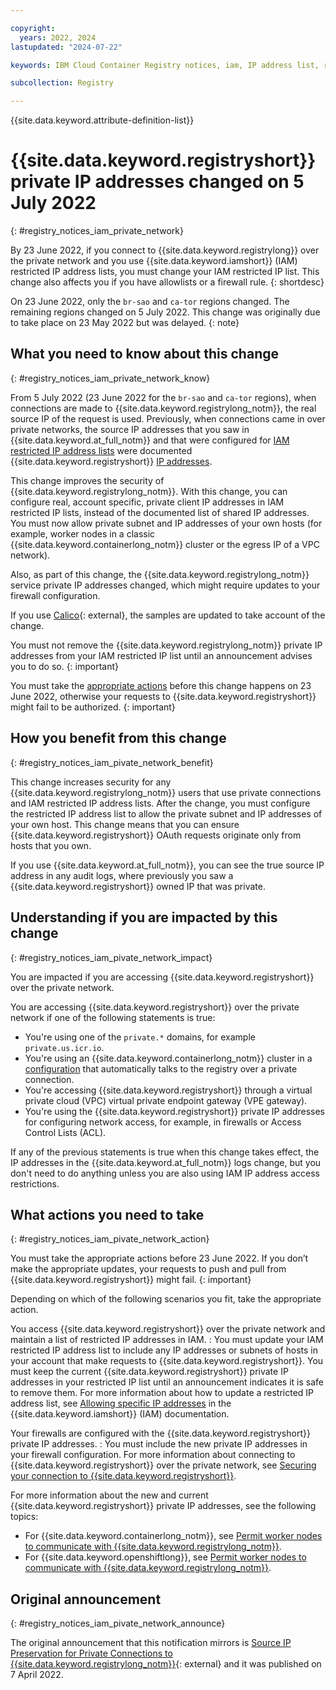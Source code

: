 ```yaml
---

copyright:
  years: 2022, 2024
lastupdated: "2024-07-22"

keywords: IBM Cloud Container Registry notices, iam, IP address list, restricted IP address, change, private network, actions

subcollection: Registry

---
```


{{site.data.keyword.attribute-definition-list}}

# {{site.data.keyword.registryshort}} private IP addresses changed on 5 July 2022
{: #registry_notices_iam_private_network}

By 23 June 2022, if you connect to {{site.data.keyword.registrylong}} over the private network and you use {{site.data.keyword.iamshort}} (IAM) restricted IP address lists, you must change your IAM restricted IP list. This change also affects you if you have allowlists or a firewall rule.
{: shortdesc}

On 23 June 2022, only the `br-sao` and `ca-tor` regions changed. The remaining regions changed on 5 July 2022. This change was originally due to take place on 23 May 2022 but was delayed.
{: note}

## What you need to know about this change
{: #registry_notices_iam_private_network_know}

From 5 July 2022 (23 June 2022 for the `br-sao` and `ca-tor` regions), when connections are made to {{site.data.keyword.registrylong_notm}}, the real source IP of the request is used. Previously, when connections came in over private networks, the source IP addresses that you saw in {{site.data.keyword.at_full_notm}} and that were configured for [IAM restricted IP address lists](/docs/account?topic=account-ips) were documented {{site.data.keyword.registryshort}} [IP addresses](/docs/containers?topic=containers-firewall#firewall_private_container_registry).

This change improves the security of {{site.data.keyword.registrylong_notm}}. With this change, you can configure real, account specific, private client IP addresses in IAM restricted IP lists, instead of the documented list of shared IP addresses. You must now allow private subnet and IP addresses of your own hosts (for example, worker nodes in a classic {{site.data.keyword.containerlong_notm}} cluster or the egress IP of a VPC network).

Also, as part of this change, the {{site.data.keyword.registrylong_notm}} service private IP addresses changed, which might require updates to your firewall configuration.

If you use [Calico](https://www.tigera.io/project-calico/){: external}, the samples are updated to take account of the change.

You must not remove the {{site.data.keyword.registrylong_notm}} private IP addresses from your IAM restricted IP list until an announcement advises you to do so.
{: important}

You must take the [appropriate actions](#registry_notices_iam_pivate_network_action) before this change happens on 23 June 2022, otherwise your requests to {{site.data.keyword.registryshort}} might fail to be authorized.
{: important}

## How you benefit from this change
{: #registry_notices_iam_pivate_network_benefit}

This change increases security for any {{site.data.keyword.registrylong_notm}} users that use private connections and IAM restricted IP address lists. After the change, you must configure the restricted IP address list to allow the private subnet and IP addresses of your own host. This change means that you can ensure {{site.data.keyword.registryshort}} OAuth requests originate only from hosts that you own.

If you use {{site.data.keyword.at_full_notm}}, you can see the true source IP address in any audit logs, where previously you saw a {{site.data.keyword.registryshort}} owned IP that was private.

## Understanding if you are impacted by this change
{: #registry_notices_iam_pivate_network_impact}

You are impacted if you are accessing {{site.data.keyword.registryshort}} over the private network.

You are accessing {{site.data.keyword.registryshort}} over the private network if one of the following statements is true:

- You're using one of the `private.*` domains, for example `private.us.icr.io`.
- You're using an {{site.data.keyword.containerlong_notm}} cluster in a [configuration](/docs/containers?topic=containers-registry#cluster_registry_auth_private) that automatically talks to the registry over a private connection.
- You're accessing {{site.data.keyword.registryshort}} through a virtual private cloud (VPC) virtual private endpoint gateway (VPE gateway).
- You're using the {{site.data.keyword.registryshort}} private IP addresses for configuring network access, for example, in firewalls or Access Control Lists (ACL).

If any of the previous statements is true when this change takes effect, the IP addresses in the {{site.data.keyword.at_full_notm}} logs change, but you don't need to do anything unless you are also using IAM IP address access restrictions.

## What actions you need to take
{: #registry_notices_iam_pivate_network_action}

You must take the appropriate actions before 23 June 2022. If you don’t make the appropriate updates, your requests to push and pull from {{site.data.keyword.registryshort}} might fail.
{: important}

Depending on which of the following scenarios you fit, take the appropriate action.

You access {{site.data.keyword.registryshort}} over the private network and maintain a list of restricted IP addresses in IAM.
:   You must update your IAM restricted IP address list to include any IP addresses or subnets of hosts in your account that make requests to {{site.data.keyword.registryshort}}. You must keep the current {{site.data.keyword.registryshort}} private IP addresses in your restricted IP list until an announcement indicates it is safe to remove them. For more information about how to update a restricted IP address list, see [Allowing specific IP addresses](/docs/account?topic=account-ips) in the {{site.data.keyword.iamshort}} (IAM) documentation.

Your firewalls are configured with the {{site.data.keyword.registryshort}} private IP addresses.
:   You must include the new private IP addresses in your firewall configuration. For more information about connecting to {{site.data.keyword.registryshort}} over the private network, see [Securing your connection to {{site.data.keyword.registryshort}}](/docs/Registry?topic=Registry-registry_private).

For more information about the new and current {{site.data.keyword.registryshort}} private IP addresses, see the following topics:

- For {{site.data.keyword.containerlong_notm}}, see [Permit worker nodes to communicate with {{site.data.keyword.registrylong_notm}}](/docs/containers?topic=containers-firewall#firewall_private_container_registry).
- For {{site.data.keyword.openshiftlong}}, see [Permit worker nodes to communicate with {{site.data.keyword.registrylong_notm}}](/docs/openshift?topic=openshift-firewall#firewall_private_container_registry).

## Original announcement
{: #registry_notices_iam_pivate_network_announce}

The original announcement that this notification mirrors is [Source IP Preservation for Private Connections to {{site.data.keyword.registrylong_notm}}](https://www.ibm.com/blog/announcement/source-ip-preservation-for-private-connections-to-ibm-cloud-container-registry/){: external} and it was published on 7 April 2022.
